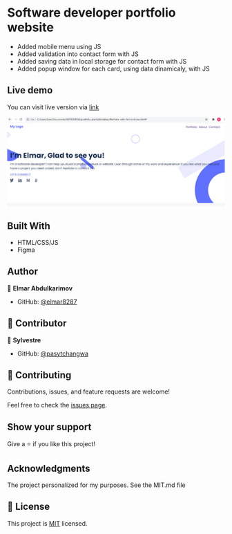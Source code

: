 # Software developer portfolio website

* Added mobile menu using JS
* Added validation into contact form with JS
* Added saving data in local storage for contact form with JS
* Added popup window for each card, using data dinamicaly, with JS


## Live demo
You can visit live version via [link](https://elmar8287.github.io/)

![Screen Shot](./desktop-version.PNG)

## Built With

- HTML/CSS/JS
- Figma

## Author

👤 **Elmar Abdulkarimov**

- GitHub: [@elmar8287](https://github.com/elmar8287)

## 🤝 Contributor

👤 **Sylvestre**

- GitHub: [@pasytchangwa ](https://github.com/pasytchangwa)

## 🤝 Contributing

Contributions, issues, and feature requests are welcome!

Feel free to check the [issues page](../../issues/).

## Show your support

Give a ⭐️ if you like this project!

## Acknowledgments

The project personalized for my  purposes. See the MIT.md file

## 📝 License

This project is [MIT](./MIT.md) licensed.
